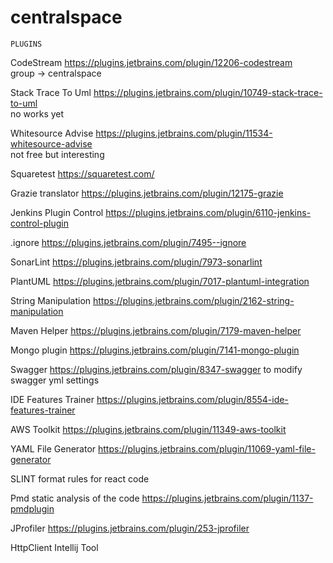 # centralspace

~~~~~~~~~~~~~~~~
PLUGINS 
~~~~~~~~~~~~~~~~
CodeStream
https://plugins.jetbrains.com/plugin/12206-codestream  
group -> centralspace

Stack Trace To Uml 
https://plugins.jetbrains.com/plugin/10749-stack-trace-to-uml  
no works yet

Whitesource Advise 
https://plugins.jetbrains.com/plugin/11534-whitesource-advise  
not free but interesting

Squaretest
https://squaretest.com/

Grazie translator
https://plugins.jetbrains.com/plugin/12175-grazie  

Jenkins Plugin Control
https://plugins.jetbrains.com/plugin/6110-jenkins-control-plugin  

.ignore
https://plugins.jetbrains.com/plugin/7495--ignore  

SonarLint
https://plugins.jetbrains.com/plugin/7973-sonarlint  

PlantUML
https://plugins.jetbrains.com/plugin/7017-plantuml-integration  

String Manipulation
https://plugins.jetbrains.com/plugin/2162-string-manipulation  

Maven Helper
https://plugins.jetbrains.com/plugin/7179-maven-helper  

Mongo plugin
https://plugins.jetbrains.com/plugin/7141-mongo-plugin  

Swagger
https://plugins.jetbrains.com/plugin/8347-swagger
to modify swagger yml settings

IDE Features Trainer
https://plugins.jetbrains.com/plugin/8554-ide-features-trainer

AWS Toolkit
https://plugins.jetbrains.com/plugin/11349-aws-toolkit

YAML File Generator
https://plugins.jetbrains.com/plugin/11069-yaml-file-generator

SLINT 
format rules for react code

Pmd
static analysis of the code
https://plugins.jetbrains.com/plugin/1137-pmdplugin

JProfiler
https://plugins.jetbrains.com/plugin/253-jprofiler

HttpClient Intellij Tool
